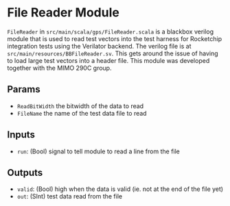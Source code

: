 # File Reader Module

`FileReader` in `src/main/scala/gps/FileReader.scala` is a blackbox verilog module that is used to read test vectors into the test harness for Rocketchip integration tests using the Verilator backend. The verilog file is at `src/main/resources/BBFileReader.sv`. This gets around the issue of having to load large test vectors into a header file. This module was developed together with the MIMO 290C group.

## Params
* `ReadBitWidth` the bitwidth of the data to read
* `FileName` the name of the test data file to read

## Inputs
* `run`: (Bool) signal to tell module to read a line from the file

## Outputs
* `valid`: (Bool) high when the data is valid (ie. not at the end of the file yet)
* `out`: (SInt) test data read from the file

